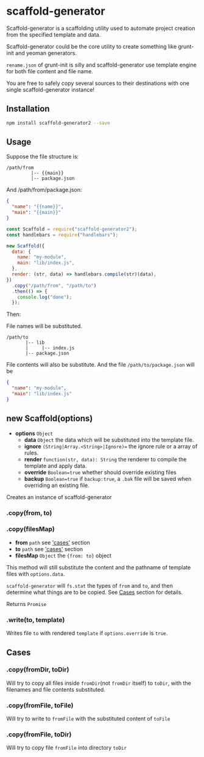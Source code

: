 # scaffold-generator

Scaffold-generator is a scaffolding utility used to automate project creation from the specified template and data.

Scaffold-generator could be the core utility to create something like grunt-init and yeoman generators.

`rename.json` of grunt-init is silly and scaffold-generator use template engine for both file content and file name.

You are free to safely copy several sources to their destinations with one single scaffold-generator instance!

## Installation

```bash
npm install scaffold-generator2 --save
```

## Usage

Suppose the file structure is:

```
/path/from
         |-- {{main}}
         |-- package.json
```

And /path/from/package.json:

```json
{
  "name": "{{name}}",
  "main": "{{main}}"
}
```

```js
const Scaffold = require("scaffold-generator2");
const handlebars = require("handlebars");

new Scaffold({
  data: {
    name: "my-module",
    main: "lib/index.js",
  },
  render: (str, data) => handlebars.compile(str)(data),
})
  .copy("/path/from", "/path/to")
  .then(() => {
    console.log("done");
  });
```

Then:

File names will be substituted.

```
/path/to
       |-- lib
       |     |-- index.js
       |-- package.json
```

File contents will also be substitute. And the file `/path/to/package.json` will be

```json
{
  "name": "my-module",
  "main": "lib/index.js"
}
```

## new Scaffold(options)

- **options** `Object`
  - **data** `Object` the data which will be substituted into the template file.
  - **ignore** `(String|Array.<String>|Ignore)=` the ignore rule or a array of rules.
  - **render** `function(str, data): String` the renderer to compile the template and apply data.
  - **override** `Boolean=true` whether should override existing files
  - **backup** `Boolean=true` if `backup:true`, a `.bak` file will be saved when overriding an existing file.

Creates an instance of scaffold-generator

### .copy(from, to)

### .copy(filesMap)

- **from** `path` see ['cases'](#cases) section
- **to** `path` see ['cases'](#cases) section
- **filesMap** `Object` the `{from: to}` object

This method will still substitute the content and the pathname of template files with `options.data`.

`scaffold-generator` will `fs.stat` the types of `from` and `to`, and then determine what things are to be copied. See [Cases](#cases) section for details.

Returns `Promise`

### .write(to, template)

Writes file `to` with rendered `template` if `options.override` is `true`.

## Cases

### .copy(fromDir, toDir)

Will try to copy all files inside `fromDir`(not `fromDir` itself) to `toDir`, with the filenames and file contents substituted.

### .copy(fromFile, toFile)

Will try to write to `fromFile` with the substituted content of `toFile`

### .copy(fromFile, toDir)

Will try to copy file `fromFile` into directory `toDir`
